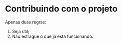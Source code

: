 # Contribuindo com o projeto

Apenas duas regras:

1. Seja útil;
2. Não estrague o que já está funcionando.
